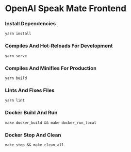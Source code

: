 # OpenAI Speak Mate Frontend

### Install Dependencies

```
yarn install
```

### Compiles And Hot-Reloads For Development

```
yarn serve
```

### Compiles And Minifies For Production

```
yarn build
```

### Lints And Fixes Files

```
yarn lint
```

### Docker Build And Run

```
make docker_build && make docker_run_local
```

### Docker Stop And Clean

```
make stop && make clean_all
```
